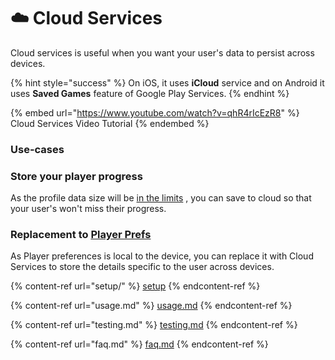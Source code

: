 # ☁️ Cloud Services

Cloud services is useful when you want your user's data to persist across devices.

{% hint style="success" %}
On iOS, it uses **iCloud** service and on Android it uses **Saved Games** feature of Google Play Services.
{% endhint %}

{% embed url="https://www.youtube.com/watch?v=qhR4rIcEzR8" %}
Cloud Services Video Tutorial
{% endembed %}

### Use-cases

### Store your player progress

As the profile data size will be [in the limits](faq.md#how-much-data-i-can-store) , you can save to cloud so that your user's won't miss their progress.

### Replacement to [Player Prefs](https://docs.unity3d.com/ScriptReference/PlayerPrefs.html)

As Player preferences is local to the device, you can replace it with Cloud Services to store the details specific to the user across devices.



{% content-ref url="setup/" %}
[setup](setup/)
{% endcontent-ref %}

{% content-ref url="usage.md" %}
[usage.md](usage.md)
{% endcontent-ref %}

{% content-ref url="testing.md" %}
[testing.md](testing.md)
{% endcontent-ref %}

{% content-ref url="faq.md" %}
[faq.md](faq.md)
{% endcontent-ref %}



